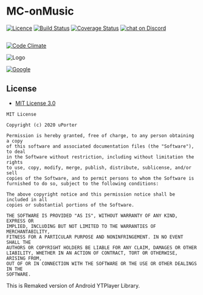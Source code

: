 # MC-onMusic

[![Licence](https://img.shields.io/badge/license-MIT-green.svg?style=flat-square)](http://ozgurlisanslar.org.tr/mit/)
[![Build Status](https://travis-ci.org/boennemann/badges.svg?branch=master)](https://travis-ci.org/boennemann/badges)
[![Coverage Status](https://coveralls.io/repos/github/MC-Team2212/MC-onMusic/badge.svg?branch=master)](https://coveralls.io/github/MC-Team2212/MC-onMusic?branch=master)
 <a href="https://discord.gg/W2Va5F">
        <img src="https://img.shields.io/discord/567778703141109760?logo=discord"
            alt="chat on Discord"></a>
            
            
##              
[![Code Climate](https://codeclimate.com/github/boennemann/badges.svg)](https://codeclimate.com/github/boennemann/badges)

![Logo](https://github.com/MC-Team2212/MC-onMusic/blob/master/app/src/main/res/mipmap-xxhdpi/ic_launcher.png)


[![Google](https://github.com/MC-Team2212/MC-onMusic/blob/master/Screen%20Shots/google-play-badge.png)](https://play.google.com/store/apps/details?id=com.mc.onmusic_relase)






## License

* [MIT License 3.0](http://ozgurlisanslar.org.tr/mit/)

```
MIT License

Copyright (c) 2020 uPorter

Permission is hereby granted, free of charge, to any person obtaining a copy
of this software and associated documentation files (the "Software"), to deal
in the Software without restriction, including without limitation the rights
to use, copy, modify, merge, publish, distribute, sublicense, and/or sell
copies of the Software, and to permit persons to whom the Software is
furnished to do so, subject to the following conditions:

The above copyright notice and this permission notice shall be included in all
copies or substantial portions of the Software.

THE SOFTWARE IS PROVIDED "AS IS", WITHOUT WARRANTY OF ANY KIND, EXPRESS OR
IMPLIED, INCLUDING BUT NOT LIMITED TO THE WARRANTIES OF MERCHANTABILITY,
FITNESS FOR A PARTICULAR PURPOSE AND NONINFRINGEMENT. IN NO EVENT SHALL THE
AUTHORS OR COPYRIGHT HOLDERS BE LIABLE FOR ANY CLAIM, DAMAGES OR OTHER
LIABILITY, WHETHER IN AN ACTION OF CONTRACT, TORT OR OTHERWISE, ARISING FROM,
OUT OF OR IN CONNECTION WITH THE SOFTWARE OR THE USE OR OTHER DEALINGS IN THE
SOFTWARE.
```


This is Remaked version of Android YTPlayer Library.
